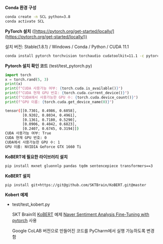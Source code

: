 **Conda 환경 구성**

```bash
conda create -n SCL python=3.8
conda activate SCL
```

**PyTorch 설치** ([https://pytorch.org/get-started/locally/](https://pytorch.org/get-started/locally/))

설치 버전: Stable(1.8.1) / Windows / Conda / Python / CUDA 11.1

```bash
conda install pytorch torchvision torchaudio cudatoolkit=11.1 -c pytorch -c conda-forge
```

**Pytorch 설치 확인 코드** (test/test_pytorch.py)

```python
import torch
x = torch.rand(5, 3)
print(x)
print(f"CUDA 사용가능 여부: {torch.cuda.is_available()}")
print(f"CUDA 현재 GPU 번호: {torch.cuda.current_device()}")
print(f"CUDA에서 사용가능한 GPU 수: {torch.cuda.device_count()}")
print(f"GPU 이름: {torch.cuda.get_device_name(0)}")
```

```bash
tensor([[0.7301, 0.4986, 0.6058],
        [0.9202, 0.8034, 0.4961],
        [0.1361, 0.7180, 0.5290],
        [0.0906, 0.4042, 0.6823],
        [0.2407, 0.6745, 0.3194]])
CUDA 사용가능 여부: True
CUDA 현재 GPU 번호: 0
CUDA에서 사용가능한 GPU 수: 1
GPU 이름: NVIDIA GeForce GTX 1660 Ti
```

**KoBERT에 필요한 라이브러리 설치**

```bash
pip install mxnet gluonnlp pandas tqdm sentencepiece transformers==3
```

**KoBERT 설치**

```bash
pip install git+https://git@github.com/SKTBrain/KoBERT.git@master
```

**Kobert 예제**

- test/test_kobert.py

    SKT Brain의 [KoBERT](https://github.com/SKTBrain/KoBERT) 예제 [Naver Sentiment Analysis Fine-Tuning with pytorch](https://colab.research.google.com/github/SKTBrain/KoBERT/blob/master/scripts/NSMC/naver_review_classifications_pytorch_kobert.ipynb) 사용

    Google CoLAB 버전으로 만들어진 코드를 PyCharm에서 실행 가능하도록 변경함